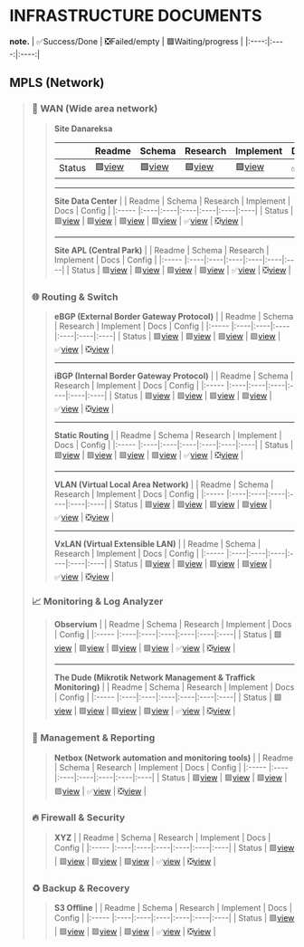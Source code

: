 # INFRASTRUCTURE DOCUMENTS


**note.** 
| ✅Success/Done | ❎Failed/empty | 🟩Waiting/progress |
|:----:|:----:|:----:|

## MPLS (Network)
> ### 🏢 WAN (Wide area network)
> 
>> **Site Danareksa**
>> 
>> |  | Readme | Schema | Research | Implement | Docs | Config |
>> |:----- |:----|:----|:----|:----|:----|:----|
>> | Status | 🟩[view]() | 🟩[view]() | 🟩[view]() | 🟩[view]() | ✅[view]() | ❎[view]() |
>> ***
>> **Site Data Center**
>> |  | Readme | Schema | Research | Implement | Docs | Config |
>> |:----- |:----|:----|:----|:----|:----|:----|
>> | Status | 🟩[view]() | 🟩[view]() | 🟩[view]() | 🟩[view]() | ✅[view]() | ❎[view]() |
>> ***
>> **Site APL (Central Park)**
>> |  | Readme | Schema | Research | Implement | Docs | Config |
>> |:----- |:----|:----|:----|:----|:----|:----|
>> | Status | 🟩[view]() | 🟩[view]() | 🟩[view]() | 🟩[view]() | ✅[view]() | ❎[view]() |
>
> ### 🌐 Routing & Switch
> 
>> **eBGP (External Border Gateway Protocol)**
>> |  | Readme | Schema | Research | Implement | Docs | Config |
>> |:----- |:----|:----|:----|:----|:----|:----|
>> | Status | 🟩[view]() | 🟩[view]() | 🟩[view]() | 🟩[view]() | ✅[view]() | ❎[view]() |
>> ***
>> **iBGP (Internal Border Gateway Protocol)**
>> |  | Readme | Schema | Research | Implement | Docs | Config |
>> |:----- |:----|:----|:----|:----|:----|:----|
>> | Status | 🟩[view]() | 🟩[view]() | 🟩[view]() | 🟩[view]() | ✅[view]() | ❎[view]() |
>> ***
>> **Static Routing**
>> |  | Readme | Schema | Research | Implement | Docs | Config |
>> |:----- |:----|:----|:----|:----|:----|:----|
>> | Status | 🟩[view]() | 🟩[view]() | 🟩[view]() | 🟩[view]() | ✅[view]() | ❎[view]() |
>> ***
>> **VLAN (Virtual Local Area Network)**
>> |  | Readme | Schema | Research | Implement | Docs | Config |
>> |:----- |:----|:----|:----|:----|:----|:----|
>> | Status | 🟩[view]() | 🟩[view]() | 🟩[view]() | 🟩[view]() | ✅[view]() | ❎[view]() |
>> ***
>> **VxLAN (Virtual Extensible LAN)**
>> |  | Readme | Schema | Research | Implement | Docs | Config |
>> |:----- |:----|:----|:----|:----|:----|:----|
>> | Status | 🟩[view]() | 🟩[view]() | 🟩[view]() | 🟩[view]() | ✅[view]() | ❎[view]() |
>
> ### 📈 Monitoring & Log Analyzer
>> **Observium**
>> |  | Readme | Schema | Research | Implement | Docs | Config |
>> |:----- |:----|:----|:----|:----|:----|:----|
>> | Status | 🟩[view]() | 🟩[view]() | 🟩[view]() | 🟩[view]() | ✅[view]() | ❎[view]() |
>> ***
>> **The Dude (Mikrotik Network Management & Traffick Monitoring)**
>> |  | Readme | Schema | Research | Implement | Docs | Config |
>> |:----- |:----|:----|:----|:----|:----|:----|
>> | Status | 🟩[view]() | 🟩[view]() | 🟩[view]() | 🟩[view]() | ✅[view]() | ❎[view]() |
>
> ### 📅 Management & Reporting
>> **Netbox (Network automation and monitoring tools)**
>> |  | Readme | Schema | Research | Implement | Docs | Config |
>> |:----- |:----|:----|:----|:----|:----|:----|
>> | Status | 🟩[view]() | 🟩[view]() | 🟩[view]() | 🟩[view]() | ✅[view]() | ❎[view]() |
>
> ### 🔥 Firewall & Security
>> **XYZ**
>> |  | Readme | Schema | Research | Implement | Docs | Config |
>> |:----- |:----|:----|:----|:----|:----|:----|
>> | Status | 🟩[view]() | 🟩[view]() | 🟩[view]() | 🟩[view]() | ✅[view]() | ❎[view]() |
>
> ### ♻️ Backup & Recovery
>> **S3 Offline**
>> |  | Readme | Schema | Research | Implement | Docs | Config |
>> |:----- |:----|:----|:----|:----|:----|:----|
>> | Status | 🟩[view]() | 🟩[view]() | 🟩[view]() | 🟩[view]() | ✅[view]() | ❎[view]() |
>
